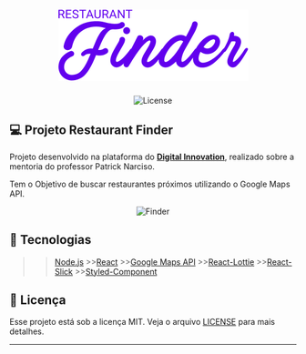 <h1 align="center">
    <img alt="Finder" title="Happy" src="./find-the-restaurant/src/assets/logo.svg" />
</h1>

<p align="center">
  <img  src="https://img.shields.io/static/v1?label=license&message=MIT&color=8257E6&labelColor=121214" alt="License">
</p>

## 💻 Projeto Restaurant Finder

Projeto desenvolvido na plataforma do **[Digital Innovation](https://digitalinnovation.one/)**, realizado sobre a mentoria do professor Patrick Narciso.

<p>Tem o Objetivo de buscar restaurantes próximos utilizando o  Google Maps API.</p>


<p align="center">
  <img alt="Finder" src="./find-the-restaurant/src/assets/Landing.svg" width="80%">
</p>


## 🚀 Tecnologias

 >>[Node.js](https://nodejs.org/en/)   >>[React](https://reactjs.org) >>[Google Maps API](https://www.npmjs.com/package/@react-google-maps/api) >>[React-Lottie](https://www.npmjs.com/package/react-lottie)  >>[React-Slick](https://www.npmjs.com/package/react-slick) >>[Styled-Component](https://styled-components.com/docs/basics)

## 📝 Licença 

Esse projeto está sob a licença MIT. Veja o arquivo [LICENSE](LICENSE.md) para mais detalhes.

---
